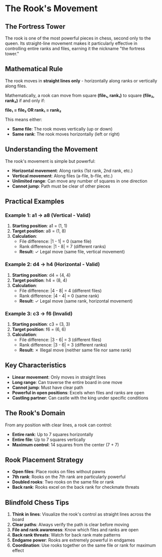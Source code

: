 # The Rook's Movement

## The Fortress Tower

The rook is one of the most powerful pieces in chess, second only to the queen. Its straight-line movement makes it particularly effective in controlling entire ranks and files, earning it the nickname "the fortress tower."

## Mathematical Rule

The rook moves in **straight lines only** - horizontally along ranks or vertically along files.

Mathematically, a rook can move from square **(file₁, rank₁)** to square **(file₂, rank₂)** if and only if:

**file₁ = file₂ OR rank₁ = rank₂**

This means either:
- **Same file**: The rook moves vertically (up or down)
- **Same rank**: The rook moves horizontally (left or right)

## Understanding the Movement

The rook's movement is simple but powerful:
- **Horizontal movement**: Along ranks (1st rank, 2nd rank, etc.)
- **Vertical movement**: Along files (a-file, b-file, etc.)
- **Unlimited range**: Can move any number of squares in one direction
- **Cannot jump**: Path must be clear of other pieces

## Practical Examples

### Example 1: a1 → a8 (Vertical - Valid)

1. **Starting position**: a1 = (1, 1)
2. **Target position**: a8 = (1, 8)
3. **Calculation**:
   - File difference: |1 - 1| = 0 (same file)
   - Rank difference: |1 - 8| = 7 (different ranks)
   - **Result**: ✓ Legal move (same file, vertical movement)

### Example 2: d4 → h4 (Horizontal - Valid)

1. **Starting position**: d4 = (4, 4)
2. **Target position**: h4 = (8, 4)
3. **Calculation**:
   - File difference: |4 - 8| = 4 (different files)
   - Rank difference: |4 - 4| = 0 (same rank)
   - **Result**: ✓ Legal move (same rank, horizontal movement)

### Example 3: c3 → f6 (Invalid)

1. **Starting position**: c3 = (3, 3)
2. **Target position**: f6 = (6, 6)
3. **Calculation**:
   - File difference: |3 - 6| = 3 (different files)
   - Rank difference: |3 - 6| = 3 (different ranks)
   - **Result**: ✗ Illegal move (neither same file nor same rank)

## Key Characteristics

- **Linear movement**: Only moves in straight lines
- **Long range**: Can traverse the entire board in one move
- **Cannot jump**: Must have clear path
- **Powerful in open positions**: Excels when files and ranks are open
- **Castling partner**: Can castle with the king under specific conditions

## The Rook's Domain

From any position with clear lines, a rook can control:
- **Entire rank**: Up to 7 squares horizontally
- **Entire file**: Up to 7 squares vertically
- **Maximum control**: 14 squares from the center (7 + 7)

## Rook Placement Strategy

- **Open files**: Place rooks on files without pawns
- **7th rank**: Rooks on the 7th rank are particularly powerful
- **Doubled rooks**: Two rooks on the same file or rank
- **Back rank**: Rooks excel on the back rank for checkmate threats

## Blindfold Chess Tips

1. **Think in lines**: Visualize the rook's control as straight lines across the board
2. **Clear paths**: Always verify the path is clear before moving
3. **File and rank awareness**: Know which files and ranks are open
4. **Back rank threats**: Watch for back rank mate patterns
5. **Endgame power**: Rooks are extremely powerful in endgames
6. **Coordination**: Use rooks together on the same file or rank for maximum effect